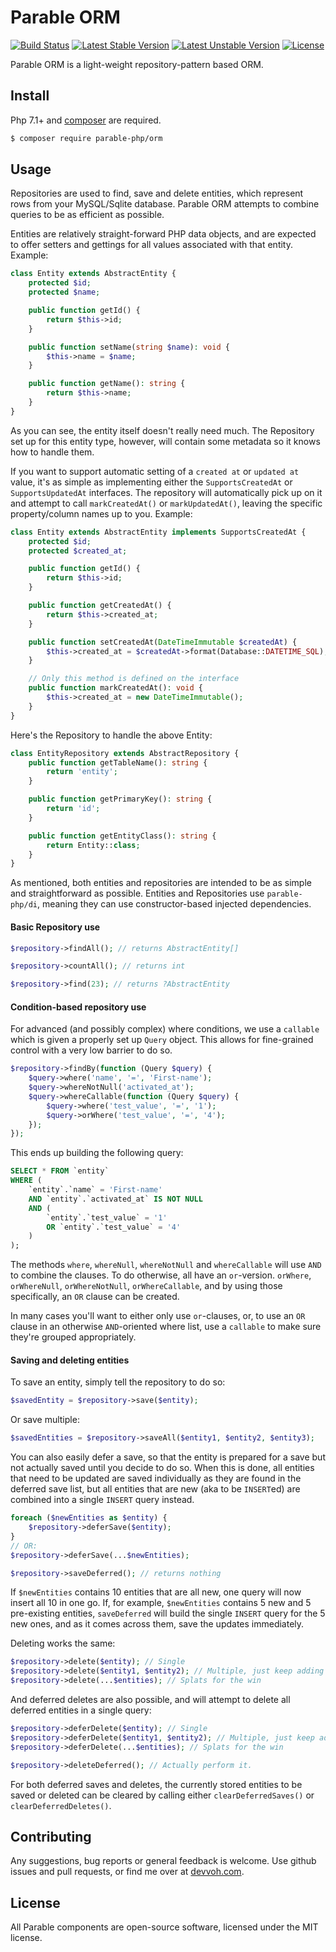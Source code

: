 # Parable ORM

[![Build Status](https://travis-ci.org/parable-php/orm.svg?branch=master)](https://travis-ci.org/parable-php/orm)
[![Latest Stable Version](https://poser.pugx.org/parable-php/orm/v/stable)](https://packagist.org/packages/parable-php/orm)
[![Latest Unstable Version](https://poser.pugx.org/parable-php/orm/v/unstable)](https://packagist.org/packages/parable-php/orm)
[![License](https://poser.pugx.org/parable-php/orm/license)](https://packagist.org/packages/parable-php/orm)

Parable ORM is a light-weight repository-pattern based ORM.

## Install

Php 7.1+ and [composer](https://getcomposer.org) are required.

```bash
$ composer require parable-php/orm
```

## Usage

Repositories are used to find, save and delete entities, which represent rows from your MySQL/Sqlite database. Parable ORM attempts to combine queries to be as efficient as possible.

Entities are relatively straight-forward PHP data objects, and are expected to offer setters and gettings for all values associated with that entity. Example:

```php
class Entity extends AbstractEntity {
    protected $id;
    protected $name;

    public function getId() {
        return $this->id;
    }

    public function setName(string $name): void {
        $this->name = $name;
    }

    public function getName(): string {
        return $this->name;
    }
}
```

As you can see, the entity itself doesn't really need much. The Repository set up for this entity type, however, will contain some metadata so it knows how to handle them.

If you want to support automatic setting of a `created at` or `updated at` value, it's as simple as implementing either the `SupportsCreatedAt` or `SupportsUpdatedAt` interfaces. The repository will automatically pick up on it and attempt to call `markCreatedAt()` or `markUpdatedAt()`, leaving the specific property/column names up to you. Example:

```php
class Entity extends AbstractEntity implements SupportsCreatedAt {
    protected $id;
    protected $created_at;

    public function getId() {
        return $this->id;
    }

    public function getCreatedAt() {
        return $this->created_at;
    }

    public function setCreatedAt(DateTimeImmutable $createdAt) {
        $this->created_at = $createdAt->format(Database::DATETIME_SQL);
    }

    // Only this method is defined on the interface
    public function markCreatedAt(): void {
        $this->created_at = new DateTimeImmutable();
    }
}
```

Here's the Repository to handle the above Entity:

```php
class EntityRepository extends AbstractRepository {
    public function getTableName(): string {
        return 'entity';
    }

    public function getPrimaryKey(): string {
        return 'id';
    }

    public function getEntityClass(): string {
        return Entity::class;
    }
}
```

As mentioned, both entities and repositories are intended to be as simple and straightforward as possible. Entities and Repositories use `parable-php/di`, meaning they can use constructor-based injected dependencies.

#### Basic Repository use

```php
$repository->findAll(); // returns AbstractEntity[]
```
```php
$repository->countAll(); // returns int
```
```php
$repository->find(23); // returns ?AbstractEntity
```

#### Condition-based repository use

For advanced (and possibly complex) where conditions, we use a `callable` which is given a properly set up `Query` object. This allows for fine-grained control with a very low barrier to do so.

```php
$repository->findBy(function (Query $query) {
    $query->where('name', '=', 'First-name');
    $query->whereNotNull('activated_at');
    $query->whereCallable(function (Query $query) {
        $query->where('test_value', '=', '1');
        $query->orWhere('test_value', '=', '4');
    });
});
```

This ends up building the following query:

```sql
SELECT * FROM `entity` 
WHERE (
    `entity`.`name` = 'First-name' 
    AND `entity`.`activated_at` IS NOT NULL 
    AND (
        `entity`.`test_value` = '1' 
        OR `entity`.`test_value` = '4'
    )
);
```

The methods `where`, `whereNull`, `whereNotNull` and `whereCallable` will use `AND` to combine the clauses. To do otherwise, all have an `or`-version. `orWhere`, `orWhereNull`, `orWhereNotNull`, `orWhereCallable`, and by using those specifically, an `OR` clause can be created.

In many cases you'll want to either only use `or`-clauses, or, to use an `OR` clause in an otherwise `AND`-oriented where list, use a `callable` to make sure they're grouped appropriately.

#### Saving and deleting entities

To save an entity, simply tell the repository to do so:
```php
$savedEntity = $repository->save($entity);
```

Or save multiple:
```php
$savedEntities = $repository->saveAll($entity1, $entity2, $entity3);
```

You can also easily defer a save, so that the entity is prepared for a save but not actually saved until you decide to do so. When this is done, all entities that need to be updated are saved individually as they are found in the deferred save list, but all entities that are new (aka to be `INSERT`ed) are combined into a single `INSERT` query instead.

```php
foreach ($newEntities as $entity) {
    $repository->deferSave($entity);
}
// OR:
$repository->deferSave(...$newEntities);

$repository->saveDeferred(); // returns nothing
```

If `$newEntities` contains 10 entities that are all new, one query will now insert all 10 in one go. If, for example, `$newEntities` contains 5 new and 5 pre-existing entities, `saveDeferred` will build the single `INSERT` query for the 5 new ones, and as it comes across them, save the updates immediately.

Deleting works the same:
```php
$repository->delete($entity); // Single
$repository->delete($entity1, $entity2); // Multiple, just keep adding
$repository->delete(...$entities); // Splats for the win
```

And deferred deletes are also possible, and will attempt to delete all deferred entities in a single query:

```php
$repository->deferDelete($entity); // Single
$repository->deferDelete($entity1, $entity2); // Multiple, just keep adding
$repository->deferDelete(...$entities); // Splats for the win

$repository->deleteDeferred(); // Actually perform it.
```

For both deferred saves and deletes, the currently stored entities to be saved or deleted can be cleared by calling either `clearDeferredSaves()` or `clearDeferredDeletes()`.

## Contributing

Any suggestions, bug reports or general feedback is welcome. Use github issues and pull requests, or find me over at [devvoh.com](https://devvoh.com).

## License

All Parable components are open-source software, licensed under the MIT license.
